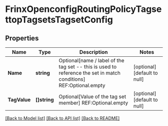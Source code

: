# FrinxOpenconfigRoutingPolicyTagsettopTagsetsTagsetConfig

## Properties
Name | Type | Description | Notes
------------ | ------------- | ------------- | -------------
**Name** | **string** | Optional[name / label of the tag set -- this is used to reference the set in match conditions] REF:Optional.empty | [optional] [default to null]
**TagValue** | **[]string** | Optional[Value of the tag set member] REF:Optional.empty | [optional] [default to null]

[[Back to Model list]](../README.md#documentation-for-models) [[Back to API list]](../README.md#documentation-for-api-endpoints) [[Back to README]](../README.md)


